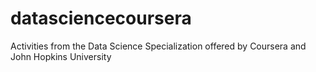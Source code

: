 # datasciencecoursera
Activities from the Data Science Specialization offered by Coursera and John Hopkins University
